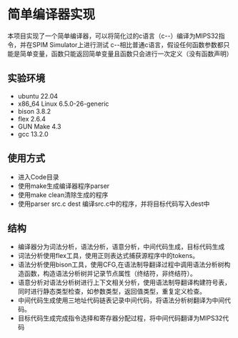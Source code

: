 # 简单编译器实现
本项目实现了一个简单编译器，可以将简化过的c语言（c--）编译为MIPS32指令，并在SPIM Simulator上进行测试
c--相比普通c语言，假设任何函数参数都只能是简单变量，函数只能返回简单变量且函数只会进行一次定义（没有函数声明）

## 实验环境
+ ubuntu 22.04
+ x86_64 Linux 6.5.0-26-generic
+ bison 3.8.2
+ flex 2.6.4
+ GUN Make 4.3
+ gcc 13.2.0

## 使用方式
+ 进入Code目录
+ 使用make生成编译器程序parser
+ 使用make clean清除生成的程序
+ 使用parser src.c dest 编译src.c中的程序，并将目标代码写入dest中


## 结构
+ 编译器分为词法分析，语法分析，语意分析，中间代码生成，目标代码生成
+ 词法分析使用flex工具，使用正则表达式捕获源程序中的tokens。
+ 语法分析使用bison工具，使用CFG,在语法制导翻译过程中调用语法分析树构造函数，构造语法分析树并记录节点属性（终结符，非终结符）。
+ 语意分析对语法分析树进行上下文相关分析，使用语法制导翻译构建符号表，同时进行静态类型检查，如参数类型，返回值类型，重复定义检查。
+ 中间代码生成使用三地址代码链表记录中间代码，将语法分析树翻译为中间代码。
+ 目标代码生成完成指令选择和寄存器分配过程，将中间代码翻译为MIPS32代码
